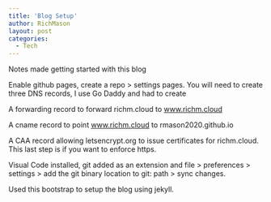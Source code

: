 ```yaml
---
title: 'Blog Setup'
author: RichMason
layout: post
categories:
  - Tech
---
```

Notes made getting started with this blog

Enable github pages, create a repo > settings pages. You will need to create three DNS records, I use Go Daddy and had to create

A forwarding record to forward richm.cloud to www.richm.cloud

A cname record to point www.richm.cloud to rmason2020.github.io

A CAA record allowing letsencrypt.org to issue certificates for richm.cloud. This last step is if you want to enforce https.

Visual Code installed, git added as an extension and file > preferences > settings > add the git binary location to git: path > sync changes.

Used this bootstrap to setup the blog using jekyll.
